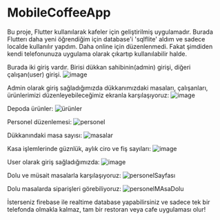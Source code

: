 ﻿# MobileCoffeeApp
 
Bu proje, Flutter kullanılarak kafeler için geliştirilmiş uygulamadır. Burada Flutterı daha yeni öğrendiğim için database'i 'sqlflite' aldım ve sadece localde kullanılır yapdım. Daha online için düzenlenmedi. Fakat şimdiden kendi telefonunuza uygulama olarak çıkartıp kullanılabilir halde.

Burada iki giriş vardır. Birisi dükkan sahibinin(admin) girişi, diğeri çalışan(user) girişi.
![image](https://github.com/user-attachments/assets/1c4f4f24-604a-4e0c-8142-3f767ee7edc2)

Admin olarak giriş sağladığımızda dükkanımızdaki masaları, çalışanları, ürünlerimizi düzenleyebileceğimiz ekranla karşılaşıyoruz:
![image](https://github.com/user-attachments/assets/294c3502-ef87-4f57-8be9-9d3e2afbd7e8)

Depoda ürünler:
![ürünler](https://github.com/user-attachments/assets/2fbfac00-a36e-4875-8c68-660af48e615f)

Personel düzenlemesi:
![personel](https://github.com/user-attachments/assets/69705e4c-0989-419d-bad9-b3e19c116ef8)

Dükkanındaki masa sayısı:
![masalar](https://github.com/user-attachments/assets/dedd449a-8da8-4e0a-83bb-2779f5171488)

Kasa işlemlerinde güznlük, aylık ciro ve fiş sayıları:
![image](https://github.com/user-attachments/assets/3c4bb816-913e-42d1-b8ba-d8613190802f)

User olarak giriş sağladığımızda:
![image](https://github.com/user-attachments/assets/abc01c58-29b9-4d51-8d34-c1726cc91282)

Dolu ve müsait masalarla karşılaşıyoruz:
![personelSayfası](https://github.com/user-attachments/assets/8ec26a7d-5b4e-4d8a-9459-c67c5ee44945)

Dolu masalarda siparişleri görebiliyoruz:
![personelMAsaDolu](https://github.com/user-attachments/assets/d28496f8-7bbb-4c46-8f28-3fcd4b675739)

İsterseniz firebase ile realtime database yapabilirsiniz ve sadece tek bir telefonda olmakla kalmaz, tam bir restoran veya cafe uygulaması olur!
